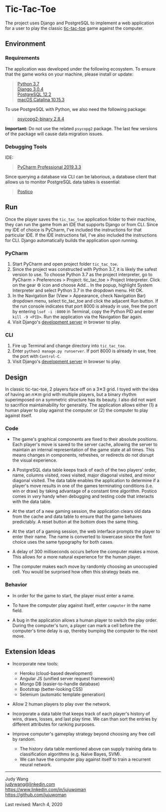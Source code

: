 # Tic-Tac-Toe
The project uses Django and PostgreSQL to implement a web application for a user to play the classic [tic-tac-toe](https://en.wikipedia.org/wiki/Tic-tac-toe) game against the computer.


## Environment
### Requirements
The application was developed under the following ecosystem. To ensure that the game works on your machine, please install or update:
> [Python 3.7](https://www.python.org/downloads/)   
> [Django 3.0.4](https://www.djangoproject.com/download/)    
> [PostgreSQL 12.2](https://www.postgresql.org/download/)  
> [macOS Catalina 10.15.3](https://www.apple.com/macos/catalina/)

To use PostgreSQL with Python, we also need the following package:
> [psycopg2-binary 2.8.4](https://pypi.org/project/psycopg2-binary/)  

**Important:** Do not use the related `psycopg2` package. The last few versions of the package will cause data migration issues.


### Debugging Tools
IDE:
> [PyCharm Professional 2019.3.3](https://www.jetbrains.com/pycharm/download/#section=mac)  

Since querying a database via CLI can be laborious, a  database client that allows us to monitor PostgreSQL data tables is essential:
> [Postico](https://eggerapps.at/postico/)


## Run
Once the player saves the `tic_tac_toe` application folder to their machine, they can run the game from an IDE that supports Django or from CLI. Since my IDE of choice is PyCharm, I've included the instructions for that particular IDE. If the IDE instructions fail, I've also included the instructions for CLI. Django automatically builds the application upon running. 

### PyCharm
1. Start PyCharm and open project folder `tic_tac_toe`.
2. Since the project was constructed with Python 3.7, it is likely the safest version to use. To choose Python 3.7 as the project interpreter, go to PyCharm > Preferences > Project: tic_tac_toe > Project Interpreter. Click on the gear ⚙ icon and choose Add... In the popup, highlight System Interpreter and select Python 3.7 in the dropdown menu. Hit OK. 
3. In the Navigation Bar (View > Appearance, check Navigation Bar) dropdown menu, select tic_tac_toe and click the adjacent Run button. If the run console indicates that port 8000 is already in use, free the port by entering `lsof -i :8000` in Terminal, copy the Python PID and enter `kill -9 <PID>`. Run the application via the Navigation Bar again.
6. Visit Django's [development server](http://127.0.0.1:8000) in browser to play.

### CLI
1. Fire up Terminal and change directory into `tic_tac_toe`.
2. Enter `python3 manage.py runserver`. If port 8000 is already in use, free the port with `Control-C`.
4. Visit Django's [development server](http://127.0.0.1:8000) in browser to play.


## Design
In classic tic-tac-toe, 2 players face off on a 3✕3 grid. I toyed with the idea of having an _n_✕_m_ grid with multiple players, but a binary rhythm superimposed on a symmetric structure has its beauty. I also did not want to sacrifice maintainability for generality. The application allows either (1) a human player to play against the computer or (2) the computer to play against itself.

### Code
- The game's graphical components are fixed to their absolute positions. Each player's move is saved to the server cache, allowing the server to maintain an internal representation of the game state at all times. This means changes in components, refreshes, or redirects do not disrupt the visual experience.

- A PostgreSQL data table keeps track of each of the two players' order, name, columns visited, rows visited, major diagonal visited, and minor diagonal visited. The data table enables the application to determine if a player's move results in one of the games terminating conditions (i.e. win or draw) by taking advantage of a constant time algorithm. Postico comes in _very_ handy when debugging and testing code that interacts with the data table.

- At the start of a new gaming session, the application clears old data from the cache and data table to ensure that the game behaves predictably. A reset button at the bottom does the same thing.

- At the start of a gaming session, the web interface prompts the player to enter their name. The name is converted to lowercase since the font choice uses the same typography for both cases.

- A delay of 300 milliseconds occurs before the computer makes a move. This allows for a more natural experience for the human player. 

- The computer makes each move by randomly choosing an unoccupied cell. You would be surprised how often this strategy beats me.

### Behavior
- In order for the game to start, the player must enter a name.

- To have the computer play against itself, enter `computer` in the name field. 

- A bug in the application allows a human player to switch the play order. During the computer's turn, a player can mark a cell before the computer's time delay is up, thereby bumping the computer to the next move.


## Extension Ideas
- Incorporate new tools:
    * Heroku (cloud-based development)
    * Angular JS (unified server request framework)  
    * Mongo DB (easier-to-handle database)  
    * Bootstrap (better-looking CSS)  
    * Selenium (automatic template generation)  

    
- Allow 2 human players to play over the network.

- Incorporate a data table that keeps track of each player's history of wins, draws, losses, and last play time. We can than sort the entries by different attributes for ranking purposes.

- Improve computer's gameplay strategy beyond choosing any free cell by random.
    - The history data table mentioned above can supply training data to classification algorithms (e.g. Naïve Bayes, SVM).
    - We can have the computer play against itself to train a recurrent neural network.


---
Judy Wang  
judywang@linkedin.com  
https://www.linkedin.com/in/jujuwoman  
https://github.com/jujuwoman 

Last revised: March 4, 2020







 